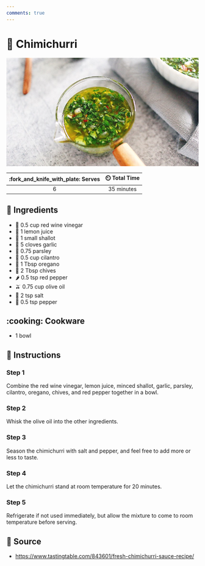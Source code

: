 ```yaml
---
comments: true
---
```

# :herb: Chimichurri

![Chimichurri](../assets/images/chimichurri.jpg)

| :fork_and_knife_with_plate: Serves | :timer_clock: Total Time |
|:----------------------------------:|:-----------------------: |
| 6 | 35 minutes |

## :salt: Ingredients

- 🥂 0.5 cup red wine vinegar
- :lemon: 1 lemon juice
- :garlic: 1 small shallot
- :garlic: 5 cloves garlic
- :herb: 0.75 parsley
- :herb: 0.5 cup cilantro
- :herb: 1 Tbsp oregano
- :herb: 2 Tbsp chives
- :hot_pepper: 0.5 tsp red pepper
- :olive: 0.75 cup olive oil
- :salt: 2 tsp salt
- :salt: 0.5 tsp pepper

## :cooking: Cookware

- 1 bowl

## :pencil: Instructions

### Step 1

Combine the red wine vinegar, lemon juice, minced shallot, garlic, parsley, cilantro, oregano, chives, and red pepper
together in a bowl.

### Step 2

Whisk the olive oil into the other ingredients.

### Step 3

Season the chimichurri with salt and pepper, and feel free to add more or less to taste.

### Step 4

Let the chimichurri stand at room temperature for 20 minutes.

### Step 5

Refrigerate if not used immediately, but allow the mixture to come to room temperature before serving.

## :link: Source

- <https://www.tastingtable.com/843601/fresh-chimichurri-sauce-recipe/>
